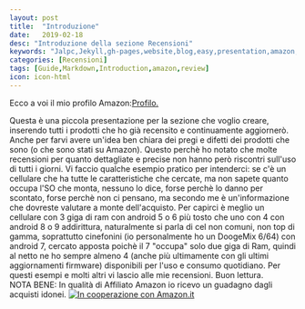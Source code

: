 ```yaml
---
layout: post
title:  "Introduzione"
date:   2019-02-18
desc: "Introduzione della sezione Recensioni"
keywords: "Jalpc,Jekyll,gh-pages,website,blog,easy,presentation,amazon,review"
categories: [Recensioni]
tags: [Guide,Markdown,Introduction,amazon,review]
icon: icon-html
---
```


Ecco a voi il mio profilo Amazon:[Profilo.](https://www.amazon.it/gp/profile/amzn1.account.AG5DHLYEDTQPBDJF5PEJOL6Y4OPQ)

Questa è una piccola presentazione per la sezione che voglio creare, inserendo tutti i prodotti che ho già recensito e continuamente aggiornerò.
Anche per farvi avere un'idea ben chiara dei pregi e difetti dei prodotti che sono (o che sono stati su Amazon). Questo perchè ho notato che molte
recensioni per quanto dettagliate e precise non hanno però riscontri sull'uso di tutti i giorni. 
Vi faccio qualche esempio pratico per intenderci:
se c'è un cellulare che ha tutte le caratteristiche che cercate, ma non sapete quanto occupa l'SO che monta, nessuno lo dice, forse perchè lo danno
per scontato, forse perchè non ci pensano, ma secondo me è un'informazione che dovreste valutare a monte dell'acquisto. Per capirci è meglio un cellulare
con 3 giga di ram con android 5 o 6 più tosto che uno con 4 con android 8 o 9 addirittura, naturalmente si parla di cel non comuni, non top di gamma, 
soprattutto cinefonini (io personalmente ho un DoogeMix 6/64) con android 7, cercato apposta poichè il 7 "occupa" solo due giga di Ram, quindi al netto
ne ho sempre almeno 4 (anche più ultimamente con gli ultimi aggiornamenti firmware) disponibili per l'uso e consumo quotidiano.
Per questi esempi e molti altri vi lascio alle mie recensioni.
Buon lettura. <br>
NOTA BENE: In qualità di Affiliato Amazon io ricevo un guadagno dagli acquisti idonei.
<a href="http://www.amazon.it/?tag=emix69050-21">
<img src="http://g-ecx.images-amazon.com/images/G/29/associates/it_logo.png" border="0" alt="In cooperazione con Amazon.it">
</a>
